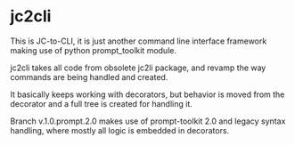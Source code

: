 jc2cli
======

This is JC-to-CLI, it is just another command line interface framework making
use of python prompt_toolkit module.

jc2cli takes all code from obsolete jc2li package, and revamp the way commands
are being handled and created.

It basically keeps working with decorators, but behavior is moved from the
decorator and a full tree is created for handling it.

Branch v.1.0.prompt.2.0 makes use of prompt-toolkit 2.0 and legacy syntax handling, 
where mostly all logic is embedded in decorators.
